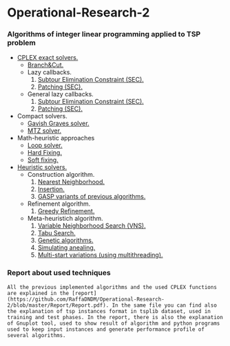 # Operational-Research-2
### Algorithms of integer linear programming applied to TSP problem
- [CPLEX exact solvers.](https://github.com/RaffaDNDM/Operational-Research-2/blob/master/TSP/TSP/cplex_solver.h)
  - [Branch&Cut.](https://github.com/RaffaDNDM/Operational-Research-2/blob/master/TSP/TSP/bc_solver.h)
  - Lazy callbacks.
    1. [Subtour Elimination Constraint (SEC).](https://github.com/RaffaDNDM/Operational-Research-2/blob/master/TSP/TSP/bc_solver.h)
    2. [Patching (SEC).](https://github.com/RaffaDNDM/Operational-Research-2/blob/master/TSP/TSP/bc_solver.h)
  - General lazy callbacks.
    1. [Subtour Elimination Constraint (SEC).](https://github.com/RaffaDNDM/Operational-Research-2/blob/master/TSP/TSP/bc_solver.h)
    2. [Patching (SEC).](https://github.com/RaffaDNDM/Operational-Research-2/blob/master/TSP/TSP/bc_solver.h)
- Compact solvers.
  - [Gavish Graves solver.](https://github.com/RaffaDNDM/Operational-Research-2/blob/master/TSP/TSP/gg_solver.h)
  - [MTZ solver.](https://github.com/RaffaDNDM/Operational-Research-2/blob/master/TSP/TSP/mtz_solver.h)
- Math-heuristic approaches
  - [Loop solver.](https://github.com/RaffaDNDM/Operational-Research-2/blob/master/TSP/TSP/loop_solver.h)
  - [Hard Fixing.](https://github.com/RaffaDNDM/Operational-Research-2/blob/master/TSP/TSP/bc_solver.h)
  - [Soft fixing.](https://github.com/RaffaDNDM/Operational-Research-2/blob/master/TSP/TSP/bc_solver.h)
- [Heuristic solvers.](https://github.com/RaffaDNDM/Operational-Research-2/blob/master/TSP/TSP/heuristic_solver.h)
  - Construction algorithm.
    1. [Nearest Neighborhood.](https://github.com/RaffaDNDM/Operational-Research-2/blob/master/TSP/TSP/heuristic_solver.h)
    2. [Insertion.](https://github.com/RaffaDNDM/Operational-Research-2/blob/master/TSP/TSP/heuristic_solver.h)
    3. [GASP variants of previous algorithms.](https://github.com/RaffaDNDM/Operational-Research-2/blob/master/TSP/TSP/heuristic_solver.h)
  - Refinement algorithm.
    1. [Greedy Refinement.](https://github.com/RaffaDNDM/Operational-Research-2/blob/master/TSP/TSP/heuristic_solver.h)
  - Meta-heuristich algorithm.
    1. [Variable Neighborhood Search (VNS).](https://github.com/RaffaDNDM/Operational-Research-2/blob/master/TSP/TSP/heuristic_solver.h)
    2. [Tabu Search.](https://github.com/RaffaDNDM/Operational-Research-2/blob/master/TSP/TSP/heuristic_solver.h)
    3. [Genetic algorithms.](https://github.com/RaffaDNDM/Operational-Research-2/blob/master/TSP/TSP/heuristic_solver.h)
    4. [Simulating anealing.](https://github.com/RaffaDNDM/Operational-Research-2/blob/master/TSP/TSP/heuristic_solver.h)
    5. [Multi-start variations (using multithreading).](https://github.com/RaffaDNDM/Operational-Research-2/blob/master/TSP/TSP/heuristic_solver.h)
### Report about used techniques
    All the previous implemented algorithms and the used CPLEX functions are explained in the [report](https://github.com/RaffaDNDM/Operational-Research-2/blob/master/Report/Report.pdf). In the same file you can find also the explanation of tsp instances format in tsplib dataset, used in training and test phases. In the report, there is also the explanation of Gnuplot tool, used to show result of algorithm and python programs used to keep input instances and generate performance profile of several algorithms.
